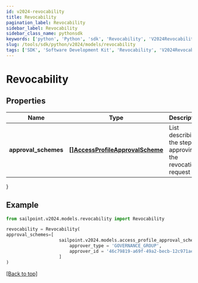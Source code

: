 ```yaml
---
id: v2024-revocability
title: Revocability
pagination_label: Revocability
sidebar_label: Revocability
sidebar_class_name: pythonsdk
keywords: ['python', 'Python', 'sdk', 'Revocability', 'V2024Revocability'] 
slug: /tools/sdk/python/v2024/models/revocability
tags: ['SDK', 'Software Development Kit', 'Revocability', 'V2024Revocability']
---
```


# Revocability


## Properties

Name | Type | Description | Notes
------------ | ------------- | ------------- | -------------
**approval_schemes** | [**[]AccessProfileApprovalScheme**](access-profile-approval-scheme) | List describing the steps in approving the revocation request | [optional] 
}

## Example

```python
from sailpoint.v2024.models.revocability import Revocability

revocability = Revocability(
approval_schemes=[
                    sailpoint.v2024.models.access_profile_approval_scheme.AccessProfileApprovalScheme(
                        approver_type = 'GOVERNANCE_GROUP', 
                        approver_id = '46c79819-a69f-49a2-becb-12c971ae66c6', )
                    ]
)

```
[[Back to top]](#) 

